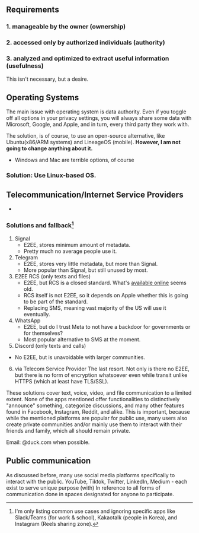 ## Requirements
### 1. manageable by the owner (ownership)
 
### 2. accessed only by authorized individuals (authority)
### 3. analyzed and optimized to extract useful information (usefulness)
This isn't necessary, but a desire.

## Operating Systems
The main issue with operating system is data authority. Even if you toggle off all options in your privacy settings, you will always share some data with Microsoft, Google, and Apple, and in turn, every third party they work with.

The solution, is of course, to use an open-source alternative, like Ubuntu(x86/ARM systems) and LineageOS (mobile).  **However, I am not going to change anything about it.**

- Windows and Mac are terrible options, of course
### Solution: Use Linux-based OS.

## Telecommunication/Internet Service Providers
- 
### Solutions and fallback[^ignored]
1. Signal
   - E2EE, stores minimum amount of metadata.
   - Pretty much no average people use it.
2. Telegram
   - E2EE, stores very little metadata, but more than Signal.
   - More popular than Signal, but still unused by most.
3. E2EE RCS (only texts and files)
   - E2EE, but RCS is a closed standard. What's [available online](https://www.gsma.com/newsroom/wp-content/uploads//RCC.71-v2.5-6.pdf) seems old.
   - RCS itself is not E2EE, so it depends on Apple whether this is going to be part of the standard.
   - Replacing SMS, meaning vast majority of the US will use it eventually.
4. WhatsApp
   - E2EE, but do I trust Meta to not have a backdoor for governments or for themselves?
   - Most popular alternative to SMS at the moment.
5. Discord (only texts and calls)
- No E2EE, but is unavoidable with larger communities.

6. via Telecom Service Provider 
The last resort. Not only is there no E2EE, but there is no form of encryption whatsoever even while transit unlike HTTPS (which at least have TLS/SSL).

These solutions cover text, voice, video, and file communication to a limited extent. None of the apps mentioned offer functionalities to distinctively "announce" something, categorize discussions, and many other features found in Facebook, Instagram, Reddit, and alike. This is important, because while the mentioned platforms are popular for public use, many users also create private communities and/or mainly use them to interact with their friends and family, which all should remain private.

Email: @duck.com when possible.
## Public communication
As discussed before, many use social media platforms specifically to interact with the public. YouTube, Tiktok, Twitter, LinkedIn, Medium - each exist to serve unique purpose (with)
In reference to all forms of communication done in spaces designated for anyone to participate.

[^ignored]: I'm only listing common use cases and ignoring specific apps like Slack/Teams (for work & school), Kakaotalk (people in Korea), and Instagram (Reels sharing zone).